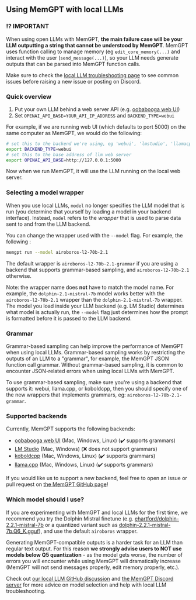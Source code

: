 ## Using MemGPT with local LLMs

### ⁉️ IMPORTANT

When using open LLMs with MemGPT, **the main failure case will be your LLM outputting a string that cannot be understood by MemGPT**. MemGPT uses function calling to manage memory (eg `edit_core_memory(...)` and interact with the user (`send_message(...)`), so your LLM needs generate outputs that can be parsed into MemGPT function calls.

Make sure to check the [local LLM troubleshooting page](../local_llm_faq) to see common issues before raising a new issue or posting on Discord.

### Quick overview

1. Put your own LLM behind a web server API (e.g. [oobabooga web UI](https://github.com/oobabooga/text-generation-webui#starting-the-web-ui))
2. Set `OPENAI_API_BASE=YOUR_API_IP_ADDRESS` and `BACKEND_TYPE=webui`

For example, if we are running web UI (which defaults to port 5000) on the same computer as MemGPT, we would do the following:
```sh
# set this to the backend we're using, eg 'webui', 'lmstudio', 'llamacpp', 'koboldcpp'
export BACKEND_TYPE=webui
# set this to the base address of llm web server
export OPENAI_API_BASE=http://127.0.0.1:5000
```

Now when we run MemGPT, it will use the LLM running on the local web server.

### Selecting a model wrapper

When you use local LLMs, `model` no longer specifies the LLM model that is run (you determine that yourself by loading a model in your backend interface). Instead, `model` refers to the _wrapper_ that is used to parse data sent to and from the LLM backend.

You can change the wrapper used with the `--model` flag. For example, the following :
```sh
memgpt run --model airoboros-l2-70b-2.1
```

The default wrapper is `airoboros-l2-70b-2.1-grammar` if you are using a backend that supports grammar-based sampling, and `airoboros-l2-70b-2.1` otherwise.

Note: the wrapper name does **not** have to match the model name. For example, the `dolphin-2.1-mistral-7b` model works better with the `airoboros-l2-70b-2.1` wrapper than the `dolphin-2.1-mistral-7b` wrapper. The model you load inside your LLM backend (e.g. LM Studio) determines what model is actually run, the `--model` flag just determines how the prompt is formatted before it is passed to the LLM backend.

### Grammar

Grammar-based sampling can help improve the performance of MemGPT when using local LLMs. Grammar-based sampling works by restricting the outputs of an LLM to a "grammar", for example, the MemGPT JSON function call grammar. Without grammar-based sampling, it is common to encounter JSON-related errors when using local LLMs with MemGPT.

To use grammar-based sampling, make sure you're using a backend that supports it: webui, llama.cpp, or koboldcpp, then you should specify one of the new wrappers that implements grammars, eg: `airoboros-l2-70b-2.1-grammar`.

### Supported backends

Currently, MemGPT supports the following backends:

* [oobabooga web UI](../webui) (Mac, Windows, Linux) (✔️ supports grammars)
* [LM Studio](../lmstudio) (Mac, Windows) (❌ does not support grammars)
* [koboldcpp](../koboldcpp) (Mac, Windows, Linux) (✔️ supports grammars)
* [llama.cpp](../llamacpp) (Mac, Windows, Linux) (✔️ supports grammars)

If you would like us to support a new backend, feel free to open an issue or pull request on [the MemGPT GitHub page](https://github.com/cpacker/MemGPT)!

### Which model should I use?

If you are experimenting with MemGPT and local LLMs for the first time, we recommend you try the Dolphin Mistral finetune (e.g. [ehartford/dolphin-2.2.1-mistral-7b](https://huggingface.co/ehartford/dolphin-2.2.1-mistral-7b) or a quantized variant such as [dolphin-2.2.1-mistral-7b.Q6_K.gguf](https://huggingface.co/TheBloke/dolphin-2.2.1-mistral-7B-GGUF)), and use the default `airoboros` wrapper.

Generating MemGPT-compatible outputs is a harder task for an LLM than regular text output. For this reason **we strongly advise users to NOT use models below Q5 quantization** - as the model gets worse, the number of errors you will encounter while using MemGPT will dramatically increase (MemGPT will not send messages properly, edit memory properly, etc.).

Check out [our local LLM GitHub discussion](https://github.com/cpacker/MemGPT/discussions/67) and [the MemGPT Discord server](https://discord.gg/9GEQrxmVyE) for more advice on model selection and help with local LLM troubleshooting.